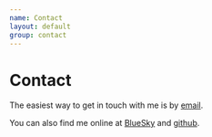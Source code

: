 ```yaml
---
name: Contact
layout: default
group: contact
---
```


<h1 class="page-header text-center"> Contact </h1>

The easiest way to get in touch with me is by [email](mailto:emily_hu@brown.edu). 

You can also find me online at [BlueSky](http://bsky.app/profile/yunqian.bsky.social) and [github](http://github.com/emilyyqhu).



